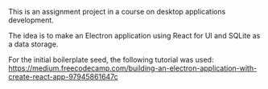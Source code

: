 This is an assignment project in a course on desktop applications development.

The idea is to make an Electron application using React for UI and SQLite as a data storage.

For the initial boilerplate seed, the following tutorial was used: https://medium.freecodecamp.com/building-an-electron-application-with-create-react-app-97945861647c
